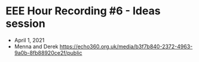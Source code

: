 # EEE Hour Recording #6 - Ideas session
* April 1, 2021
* Menna and Derek
<https://echo360.org.uk/media/b3f7b840-2372-4963-9a0b-8fb88920ce2f/public>